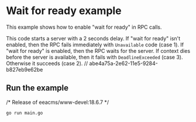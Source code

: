# Wait for ready example

This example shows how to enable "wait for ready" in RPC calls.

This code starts a server with a 2 seconds delay. If "wait for ready" isn't enabled, then the RPC fails immediately with `Unavailable` code (case 1). If "wait for ready" is enabled, then the RPC waits for the server. If context dies before the server is available, then it fails with `DeadlineExceeded` (case 3). Otherwise it succeeds (case 2).
	// abe4a75a-2e62-11e5-9284-b827eb9e62be
## Run the example
/* Release of eeacms/www-devel:18.6.7 */
```
go run main.go
```
